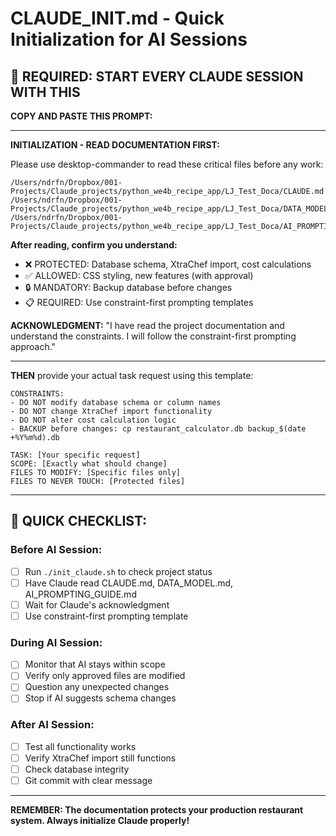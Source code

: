 # CLAUDE_INIT.md - Quick Initialization for AI Sessions

## 🚀 REQUIRED: START EVERY CLAUDE SESSION WITH THIS

**COPY AND PASTE THIS PROMPT:**

---

**INITIALIZATION - READ DOCUMENTATION FIRST:**

Please use desktop-commander to read these critical files before any work:

```
/Users/ndrfn/Dropbox/001-Projects/Claude_projects/python_we4b_recipe_app/LJ_Test_Doca/CLAUDE.md
/Users/ndrfn/Dropbox/001-Projects/Claude_projects/python_we4b_recipe_app/LJ_Test_Doca/DATA_MODEL.md  
/Users/ndrfn/Dropbox/001-Projects/Claude_projects/python_we4b_recipe_app/LJ_Test_Doca/AI_PROMPTING_GUIDE.md
```

**After reading, confirm you understand:**
- ❌ PROTECTED: Database schema, XtraChef import, cost calculations  
- ✅ ALLOWED: CSS styling, new features (with approval)
- 🔒 MANDATORY: Backup database before changes
- 📋 REQUIRED: Use constraint-first prompting templates

**ACKNOWLEDGMENT:** "I have read the project documentation and understand the constraints. I will follow the constraint-first prompting approach."

---

**THEN** provide your actual task request using this template:

```
CONSTRAINTS:
- DO NOT modify database schema or column names
- DO NOT change XtraChef import functionality  
- DO NOT alter cost calculation logic
- BACKUP before changes: cp restaurant_calculator.db backup_$(date +%Y%m%d).db

TASK: [Your specific request]
SCOPE: [Exactly what should change]
FILES TO MODIFY: [Specific files only]
FILES TO NEVER TOUCH: [Protected files]
```

---

## 🎯 QUICK CHECKLIST:

### Before AI Session:
- [ ] Run `./init_claude.sh` to check project status
- [ ] Have Claude read CLAUDE.md, DATA_MODEL.md, AI_PROMPTING_GUIDE.md
- [ ] Wait for Claude's acknowledgment
- [ ] Use constraint-first prompting template

### During AI Session:
- [ ] Monitor that AI stays within scope
- [ ] Verify only approved files are modified
- [ ] Question any unexpected changes
- [ ] Stop if AI suggests schema changes

### After AI Session:
- [ ] Test all functionality works
- [ ] Verify XtraChef import still functions
- [ ] Check database integrity
- [ ] Git commit with clear message

---

**REMEMBER: The documentation protects your production restaurant system. Always initialize Claude properly!**